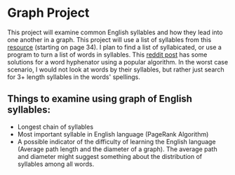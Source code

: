 # Graph Project
This project will examine common English syllables and how they lead into one another in a graph.
This project will use a list of syllables from this [resource](http://www.fldoe.org/core/fileparse.php/7539/urlt/manual.pdf) (starting on page 34).
I plan to find a list of syllabicated, or use a program to turn a list of words in syllables.
This [reddit post](https://www.reddit.com/r/dailyprogrammer/comments/8qxpqd/20180613_challenge_363_intermediate_word/) has some solutions for a word hyphenator using a popular algorithm.
In the worst case scenario, I would not look at words by their syllables, but rather just search for 3+ length syllables in the words' spellings.

## Things to examine using graph of English syllables:
- Longest chain of syllables
- Most important syllable in English language (PageRank Algorithm)
- A possible indicator of the difficulty of learning the English language (Average path length and the diameter of a graph). The average path and diameter might suggest something about the distribution of syllables among all words.
